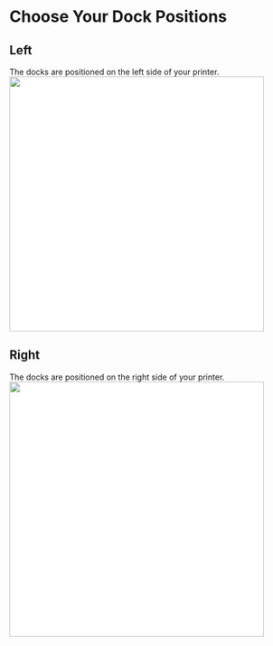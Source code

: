# Choose Your Dock Positions
## Left
The docks are positioned on the left side of your printer.
<img src="/images/Voron_300_60mm_3tools_left_TPU.svg" style="margin:0px;background-color: #FFFFFF;" width="450"/>
## Right
The docks are positioned on the right side of your printer.
<img src="/images/Voron_300_60mm_3tools_right_TPU.svg" style="margin:0px;background-color: #FFFFFF;" width="450"/>
